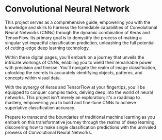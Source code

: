 # Convolutional Neural Network

This project serves as a comprehensive guide, empowering you with the knowledge and skills to harness the formidable capabilities of Convolutional Neural Networks (CNNs) through the dynamic combination of Keras and TensorFlow. Its primary goal is to demystify the process of making a singular yet impactful classification prediction, unleashing the full potential of cutting-edge deep learning technology.

Within these digital pages, you'll embark on a journey that unveils the intricate workings of CNNs, enabling you to wield their remarkable power with precision and finesse. You'll navigate the realm of image classification, unlocking the secrets to accurately identifying objects, patterns, and concepts within visual data.

With the synergy of Keras and TensorFlow at your fingertips, you'll be equipped to conquer complex tasks, delving deep into the world of neural networks. This project isn't merely an exploration; it's a roadmap to mastery, empowering you to build and fine-tune CNNs to achieve superlative classification accuracy.

Prepare to transcend the boundaries of traditional machine learning as you embark on this transformative journey through the realms of deep learning, discovering how to make single classification predictions with the unrivaled prowess of Convolutional Neural Networks.
